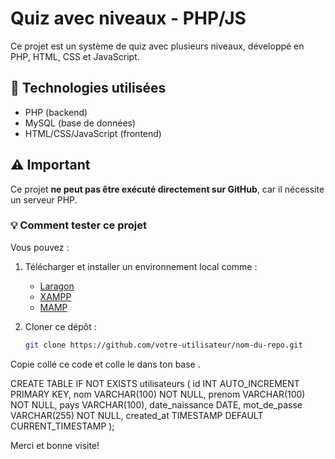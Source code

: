 # Quiz avec niveaux - PHP/JS

Ce projet est un système de quiz avec plusieurs niveaux, développé en PHP, HTML, CSS et JavaScript.

## 🔧 Technologies utilisées

- PHP (backend)
- MySQL (base de données)
- HTML/CSS/JavaScript (frontend)

## ⚠️ Important

Ce projet **ne peut pas être exécuté directement sur GitHub**, car il nécessite un serveur PHP.

### 💡 Comment tester ce projet

Vous pouvez :

1. Télécharger et installer un environnement local comme :
   - [Laragon](https://laragon.org/)
   - [XAMPP](https://www.apachefriends.org/)
   - [MAMP](https://www.mamp.info/)

2. Cloner ce dépôt :
   ```bash
   git clone https://github.com/votre-utilisateur/nom-du-repo.git
Copie collé ce code et colle le dans ton base .


CREATE TABLE IF NOT EXISTS utilisateurs (
    id INT AUTO_INCREMENT PRIMARY KEY,
    nom VARCHAR(100) NOT NULL,
    prenom VARCHAR(100) NOT NULL,
    pays VARCHAR(100),
    date_naissance DATE,
    mot_de_passe VARCHAR(255) NOT NULL,
    created_at TIMESTAMP DEFAULT CURRENT_TIMESTAMP
);


Merci et bonne visite!
